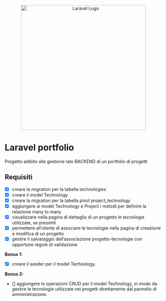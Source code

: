 <p align="center"><a href="https://laravel.com" target="_blank"><img src="https://raw.githubusercontent.com/laravel/art/master/logo-lockup/5%20SVG/2%20CMYK/1%20Full%20Color/laravel-logolockup-cmyk-red.svg" width="400" alt="Laravel Logo"></a></p>

# Laravel portfolio

Progetto adibito alla gestione lato BACKEND di un portfolio di progetti

## Requisiti

- [x] creare la migration per la tabella technologies
- [x] creare il model Technology
- [x] creare la migration per la tabella pivot project_technology
- [x] aggiungere ai model Technology e Project i metodi per definire la relazione many to many
- [x] visualizzare nella pagina di dettaglio di un progetto le tecnologie utilizzate, se presenti
- [x] permettere all’utente di associare le tecnologie nella pagina di creazione e modifica di un progetto
- [x] gestire il salvataggio dell’associazione progetto-tecnologie con opportune regole di validazione

**Bonus 1:**
- [x] creare il seeder per il model Technology.

**Bonus 2:**
- [] aggiungere le operazioni CRUD per il model Technology, in modo da gestire le tecnologie utilizzate nei progetti direttamente dal pannello di amministrazione.
